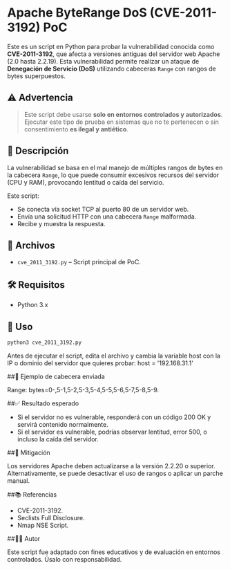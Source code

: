 # Apache ByteRange DoS (CVE-2011-3192) PoC

Este es un script en Python para probar la vulnerabilidad conocida como **CVE-2011-3192**, que afecta a versiones antiguas del servidor web Apache (2.0 hasta 2.2.19). Esta vulnerabilidad permite realizar un ataque de **Denegación de Servicio (DoS)** utilizando cabeceras `Range` con rangos de bytes superpuestos.

## ⚠️ Advertencia

> Este script debe usarse **solo en entornos controlados y autorizados**. Ejecutar este tipo de prueba en sistemas que no te pertenecen o sin consentimiento **es ilegal y antiético**.

## 📌 Descripción

La vulnerabilidad se basa en el mal manejo de múltiples rangos de bytes en la cabecera `Range`, lo que puede consumir excesivos recursos del servidor (CPU y RAM), provocando lentitud o caída del servicio.

Este script:

- Se conecta vía socket TCP al puerto 80 de un servidor web.
- Envía una solicitud HTTP con una cabecera `Range` malformada.
- Recibe y muestra la respuesta.

## 📂 Archivos

- `cve_2011_3192.py` – Script principal de PoC.

## 🛠️ Requisitos

- Python 3.x

## 🚀 Uso

```bash
python3 cve_2011_3192.py
```
Antes de ejecutar el script, edita el archivo y cambia la variable host con la IP o dominio del servidor que quieres probar:
host = '192.168.31.1'

##🧪 Ejemplo de cabecera enviada

Range: bytes=0-,5-1,5-2,5-3,5-4,5-5,5-6,5-7,5-8,5-9.

##✅ Resultado esperado

- Si el servidor no es vulnerable, responderá con un código 200 OK y servirá contenido normalmente.
- Si el servidor es vulnerable, podrías observar lentitud, error 500, o incluso la caída del servidor.

##🔐 Mitigación

Los servidores Apache deben actualizarse a la versión 2.2.20 o superior. Alternativamente, se puede desactivar el uso de rangos o aplicar un parche manual.

##📚 Referencias

- CVE-2011-3192.
- Seclists Full Disclosure.
- Nmap NSE Script.

##👨‍💻 Autor

Este script fue adaptado con fines educativos y de evaluación en entornos controlados. Úsalo con responsabilidad.
